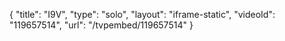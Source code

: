 {
    "title": "I9V",
    "type": "solo",
    "layout": "iframe-static",
    "videoId": "119657514",
    "url": "\/tvpembed\/119657514"
}
